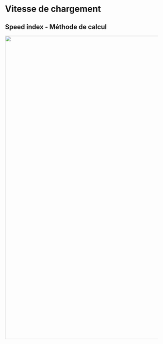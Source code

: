 # Vitesse de chargement

## Speed index - Méthode de calcul

<img src="./assets/images/03-speed/speed-index-measurement.avif" class="03-speed-index-calc" style="width: 1000px; height: auto; display: block; margin: auto;"  />
